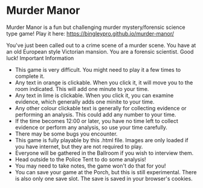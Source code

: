 # Murder Manor
Murder Manor is a fun but challenging murder mystery/forensic science type game! Play it here: https://bingleypro.github.io/murder-manor/

You've just been called out to a crime scene of a murder scene. You have at an old European style Victorian mansion. You are a forensic scientist. Good luck!
Important Information
- This game is very difficult. You might need to play it a few times to complete it.
- Any text in orange is clickable. When you click it, it will move you to the room indicated. This will add one minute to your time.
- Any text in lime is clickable. When you click it, you can examine evidence, which generally adds one minite to your time.
- Any other colour clickable text is generally for collecting evidence or performing an analysis. This could add any number to your time.
- If the time becomes 12:00 or later, you have no time left to collect evidence or perform any analysis, so use your time carefully.
- There may be some bugs you encounter.
- This game is fully playable by this .html file. Images are only loaded if you have internet, but they are not required to play.
- Everyone will be gathered in the Ballroom if you wish to interview them.
- Head outside to the Police Tent to do some analysis!
- You may need to take notes, the game won't do that for you!
- You can save your game at the Porch, but this is still experimental. There is also only one save slot. The save is saved in your browser's cookies.
